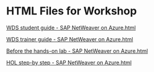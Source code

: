 ﻿# HTML Files for Workshop
[WDS student guide - SAP NetWeaver on Azure.html](https://cloudworkshop.blob.core.windows.net/sap-netweaver-on-azure/Whiteboard%20design%20session/WDS%20student%20guide%20-%20SAP%20NetWeaver%20on%20Azure.html)

[WDS trainer guide - SAP NetWeaver on Azure.html](https://cloudworkshop.blob.core.windows.net/sap-netweaver-on-azure/Whiteboard%20design%20session/WDS%20trainer%20guide%20-%20SAP%20NetWeaver%20on%20Azure.html)

[Before the hands-on lab - SAP NetWeaver on Azure.html](https://cloudworkshop.blob.core.windows.net/sap-netweaver-on-azure/Hands-on%20lab/Before%20the%20hands-on%20lab%20-%20SAP%20NetWeaver%20on%20Azure.html)

[HOL step-by step - SAP NetWeaver on Azure.html](https://cloudworkshop.blob.core.windows.net/sap-netweaver-on-azure/Hands-on%20lab/HOL%20step-by%20step%20-%20SAP%20NetWeaver%20on%20Azure.html)

